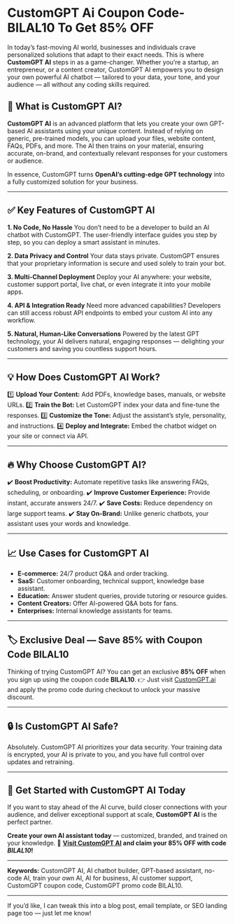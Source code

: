 # CustomGPT Ai Coupon Code- BILAL10 To Get 85% OFF
In today’s fast-moving AI world, businesses and individuals crave personalized solutions that adapt to their exact needs. This is where **CustomGPT AI** steps in as a game-changer. Whether you’re a startup, an entrepreneur, or a content creator, CustomGPT AI empowers you to design your own powerful AI chatbot — tailored to your data, your tone, and your audience — all without any coding skills required.

## 🎯 What is CustomGPT AI?

**CustomGPT AI** is an advanced platform that lets you create your own GPT-based AI assistants using your unique content. Instead of relying on generic, pre-trained models, you can upload your files, website content, FAQs, PDFs, and more. The AI then trains on your material, ensuring accurate, on-brand, and contextually relevant responses for your customers or audience.

In essence, CustomGPT turns **OpenAI’s cutting-edge GPT technology** into a fully customized solution for your business.

---

## ✅ Key Features of CustomGPT AI

**1. No Code, No Hassle**
You don’t need to be a developer to build an AI chatbot with CustomGPT. The user-friendly interface guides you step by step, so you can deploy a smart assistant in minutes.

**2. Data Privacy and Control**
Your data stays private. CustomGPT ensures that your proprietary information is secure and used solely to train your bot.

**3. Multi-Channel Deployment**
Deploy your AI anywhere: your website, customer support portal, live chat, or even integrate it into your mobile apps.

**4. API & Integration Ready**
Need more advanced capabilities? Developers can still access robust API endpoints to embed your custom AI into any workflow.

**5. Natural, Human-Like Conversations**
Powered by the latest GPT technology, your AI delivers natural, engaging responses — delighting your customers and saving you countless support hours.

---

## 💡 How Does CustomGPT AI Work?

1️⃣ **Upload Your Content:** Add PDFs, knowledge bases, manuals, or website URLs.
2️⃣ **Train the Bot:** Let CustomGPT index your data and fine-tune the responses.
3️⃣ **Customize the Tone:** Adjust the assistant’s style, personality, and instructions.
4️⃣ **Deploy and Integrate:** Embed the chatbot widget on your site or connect via API.

---

## 🔥 Why Choose CustomGPT AI?

✔️ **Boost Productivity:** Automate repetitive tasks like answering FAQs, scheduling, or onboarding.
✔️ **Improve Customer Experience:** Provide instant, accurate answers 24/7.
✔️ **Save Costs:** Reduce dependency on large support teams.
✔️ **Stay On-Brand:** Unlike generic chatbots, your assistant uses your words and knowledge.

---

## 📈 Use Cases for CustomGPT AI

* **E-commerce:** 24/7 product Q\&A and order tracking.
* **SaaS:** Customer onboarding, technical support, knowledge base assistant.
* **Education:** Answer student queries, provide tutoring or resource guides.
* **Content Creators:** Offer AI-powered Q\&A bots for fans.
* **Enterprises:** Internal knowledge assistants for teams.

---

## 🏷️ Exclusive Deal — Save 85% with Coupon Code **BILAL10**

Thinking of trying CustomGPT AI? You can get an exclusive **85% OFF** when you sign up using the coupon code **BILAL10**.
👉 Just visit [CustomGPT.ai](https://customgpt.ai) and apply the promo code during checkout to unlock your massive discount.

---

## 🔒 Is CustomGPT AI Safe?

Absolutely. CustomGPT AI prioritizes your data security. Your training data is encrypted, your AI is private to you, and you have full control over updates and retraining.

---

## 🚀 Get Started with CustomGPT AI Today

If you want to stay ahead of the AI curve, build closer connections with your audience, and deliver exceptional support at scale, **CustomGPT AI** is the perfect partner.

**Create your own AI assistant today** — customized, branded, and trained on your knowledge.
🔗 **[Visit CustomGPT AI](https://customgpt.ai) and claim your 85% OFF with code *BILAL10*!**

---

**Keywords:** CustomGPT AI, AI chatbot builder, GPT-based assistant, no-code AI, train your own AI, AI for business, AI customer support, CustomGPT coupon code, CustomGPT promo code BILAL10.

---

If you’d like, I can tweak this into a blog post, email template, or SEO landing page too — just let me know!

